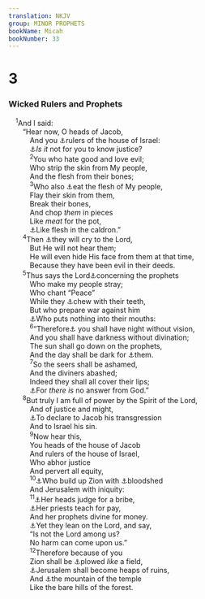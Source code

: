 ```yaml
---
translation: NKJV
group: MINOR PROPHETS
bookName: Micah 
bookNumber: 33
---
```


<div class="title"><h1>3</h1><h3>Wicked Rulers and Prophets</h3></div>
<span class="verse mi_3_1"> <sup>1</sup>And I said:<br/>  “Hear now, O heads of Jacob,<br/>   And you <a data-toggle="tooltip" data-placement="bottom" title="Ezek. 22:27">⚓</a>rulers of the house of Israel:<br/>   <a data-toggle="tooltip" data-placement="bottom" title="Ps. 82:1–5; Jer. 5:4, 5">⚓</a><i>Is</i> <i>it</i> not for you to know justice?<br/></span>
<span class="verse mi_3_2">   <sup>2</sup>You who hate good and love evil;<br/>   Who strip the skin from My people,<br/>   And the flesh from their bones;<br/></span>
<span class="verse mi_3_3">   <sup>3</sup>Who also <a data-toggle="tooltip" data-placement="bottom" title="Ps. 14:4; 27:2; Zeph. 3:3">⚓</a>eat the flesh of My people,<br/>   Flay their skin from them,<br/>   Break their bones,<br/>   And chop <i>them</i> in pieces<br/>   Like <i>meat</i> for the pot,<br/>   <a data-toggle="tooltip" data-placement="bottom" title="Ezek. 11:3, 6, 7">⚓</a>Like flesh in the caldron.”<br/></span>
<span class="verse mi_3_4">  <sup>4</sup>Then <a data-toggle="tooltip" data-placement="bottom" title="Ps. 18:41; Prov. 1:28; Is. 1:15; Jer. 11:11">⚓</a>they will cry to the Lord,<br/>   But He will not hear them;<br/>   He will even hide His face from them at that time,<br/>   Because they have been evil in their deeds.<br/></span>
<span class="verse mi_3_5">  <sup>5</sup>Thus says the Lord<a data-toggle="tooltip" data-placement="bottom" title="Is. 56:10, 11; Jer. 6:13; Ezek. 13:10, 19">⚓</a>concerning the prophets<br/>   Who make my people stray;<br/>   Who chant “Peace”<br/>   While they <a data-toggle="tooltip" data-placement="bottom" title="Matt. 7:15">⚓</a>chew with their teeth,<br/>   But who prepare war against him<br/>   <a data-toggle="tooltip" data-placement="bottom" title="Ezek. 13:18">⚓</a>Who puts nothing into their mouths:<br/></span>
<span class="verse mi_3_6">   <sup>6</sup>“Therefore<a data-toggle="tooltip" data-placement="bottom" title="Is. 8:20–22; 29:10–12">⚓</a> you shall have night without vision,<br/>   And you shall have darkness without divination;<br/>   The sun shall go down on the prophets,<br/>   And the day shall be dark for <a data-toggle="tooltip" data-placement="bottom" title="Is. 29:10; (Jer. 23:33–40); Ezek. 13:23">⚓</a>them.<br/></span>
<span class="verse mi_3_7">   <sup>7</sup>So the seers shall be ashamed,<br/>   And the diviners abashed;<br/>   Indeed they shall all cover their lips;<br/>   <a data-toggle="tooltip" data-placement="bottom" title="Amos 8:11">⚓</a>For <i>there</i> <i>is</i> no answer from God.”<br/></span>
<span class="verse mi_3_8">  <sup>8</sup>But truly I am full of power by the Spirit of the Lord,<br/>   And of justice and might,<br/>   <a data-toggle="tooltip" data-placement="bottom" title="Is. 58:1">⚓</a>To declare to Jacob his transgression<br/>   And to Israel his sin.<br/></span>
<span class="verse mi_3_9">   <sup>9</sup>Now hear this,<br/>   You heads of the house of Jacob<br/>   And rulers of the house of Israel,<br/>   Who abhor justice<br/>   And pervert all equity,<br/></span>
<span class="verse mi_3_10">   <sup>10</sup><a data-toggle="tooltip" data-placement="bottom" title="Jer. 22:13, 17">⚓</a>Who build up Zion with <a data-toggle="tooltip" data-placement="bottom" title="Ezek. 22:27; Hab. 2:12">⚓</a>bloodshed<br/>   And Jerusalem with iniquity:<br/></span>
<span class="verse mi_3_11">   <sup>11</sup><a data-toggle="tooltip" data-placement="bottom" title="Is. 1:23; Mic. 7:3">⚓</a>Her heads judge for a bribe,<br/>   <a data-toggle="tooltip" data-placement="bottom" title="Jer. 6:13">⚓</a>Her priests teach for pay,<br/>   And her prophets divine for money.<br/>   <a data-toggle="tooltip" data-placement="bottom" title="Is. 48:2; Jer. 7:4">⚓</a>Yet they lean on the Lord, and say,<br/>   “Is not the Lord among us?<br/>   No harm can come upon us.”<br/></span>
<span class="verse mi_3_12">   <sup>12</sup>Therefore because of you<br/>   Zion shall be <a data-toggle="tooltip" data-placement="bottom" title="Jer. 26:18">⚓</a>plowed <i>like</i> a field,<br/>   <a data-toggle="tooltip" data-placement="bottom" title="Ps. 79:1; Jer. 9:11">⚓</a>Jerusalem shall become heaps of ruins,<br/>   And <a data-toggle="tooltip" data-placement="bottom" title="Mic. 4:1, 2">⚓</a>the mountain of the temple<br/>   Like the bare hills of the forest.<br/></span>
